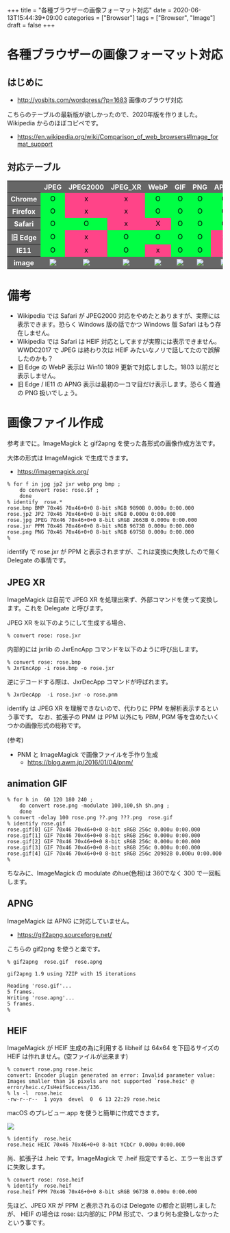 +++
title = "各種ブラウザーの画像フォーマット対応"
date = 2020-06-13T15:44:39+09:00
categories = ["Browser"]
tags = ["Browser", "Image"]
draft = false
+++

# 各種ブラウザーの画像フォーマット対応

## はじめに

- http://yosbits.com/wordpress/?p=1683 画像のブラウザ対応

こちらのテーブルの最新版が欲しかったので、2020年版を作りました。Wikipedia からのほぼコピペです。

- https://en.wikipedia.org/wiki/Comparison_of_web_browsers#Image_format_support

## 対応テーブル

<style>
table { }
tr { color: white; background-color:#666;  }
td { color: black; text-align: center;  padding 0.25rem 0.25rem !important; }
.OK { background-color:#0F4; }
.NG { background-color:#F48; }
</style>

<table>
<tr>
<th>  </th><th> JPEG</th><th> JPEG2000 </th><th> JPEG_XR </th><th> WebP </th><th> GIF </th><th> PNG </th><th> APNG </th> <th> BMP </th><th> HEIF </th>
</tr><tr>
<th> Chrome </th> <td class="OK">O</td> <td class="NG">x</td><td class="NG">x</td> <td class="OK">O</td> <td class="OK">O</td> <td class="OK">O</td> <td class="OK">O</td> <td class="OK">O</td> <td class="NG">x</td>
</tr><tr>
<th>Firefox </th> <td class="OK">O</td> <td class="NG">x</td><td class="NG">x</td> <td class="OK">O</td> <td class="OK">O</td> <td class="OK">O</td> <td class="OK">O</td> <td class="OK">O</td> <td class="NG">x</td>
</tr><tr>
<th> Safari </th> <td class="OK">O</td> <td class="OK">O</td><td class="NG">x</td> <td class="NG">X</td> <td class="OK">O</td> <td class="OK">O</td> <td class="OK">O</td> <td class="OK">O</td> <td class="NG">x</td>
</tr><tr>
<th>旧 Edge </th> <td class="OK">O</td> <td class="NG">x</td><td class="OK">O</td> <td class="OK">O</td> <td class="OK">O</td> <td class="OK">O</td> <td class="NG">x</td> <td class="OK">O</td> <td class="NG">x</td>
</tr><tr>
<th>IE11 </th> <td class="OK">O</td> <td class="NG">x</td><td class="OK">O</td> <td class="NG">x</td> <td class="OK">O</td> <td class="OK">O</td> <td class="NG">x</td>  <td class="OK">O</td> <td class="NG">x</td>
</tr><tr>
<th> image </th> <td><img src="../rose.jpg"></td> <td><img src="../rose.jp2"></td> <td><img src="../rose.jxr"></td> <td><img src="../rose.webp"></td> <td><img src="../rose.gif"></td> <td><img src="../rose.png"></td> <td><img src="../rose.apng"></td> <td><img src="../rose.bmp"></td> <td><img src="../rose.heic"></td>
</tr>
</table>

# 備考

- Wikipedia では Safari が JPEG2000 対応をやめたとありますが、実際には表示できます。恐らく Windows 版の話でかつ Windows 版 Safari はもう存在しません。
- Wikipedia では Safari は HEIF 対応としてますが実際には表示できません。WWDC2017 で JPEG は終わり次は HEIF みたいなノリで話してたので誤解したのかも？
- 旧 Edge  の WebP 表示は Win10 1809 更新で対応しました。1803 以前だと表示しません。
- 旧 Edge / IE11 の APNG 表示は最初の一コマ目だけ表示します。恐らく普通の PNG 扱いでしょう。

# 画像ファイル作成

参考までに。ImageMagick と gif2apng を使った各形式の画像作成方法です。


大体の形式は ImageMagick で生成できます。

- https://imagemagick.org/

```
% for f in jpg jp2 jxr webp png bmp ;
    do convert rose: rose.$f ;
    done
% identify  rose.*
rose.bmp BMP 70x46 70x46+0+0 8-bit sRGB 9890B 0.000u 0:00.000
rose.jp2 JP2 70x46 70x46+0+0 8-bit sRGB 0.000u 0:00.000
rose.jpg JPEG 70x46 70x46+0+0 8-bit sRGB 2663B 0.000u 0:00.000
rose.jxr PPM 70x46 70x46+0+0 8-bit sRGB 9673B 0.000u 0:00.000
rose.png PNG 70x46 70x46+0+0 8-bit sRGB 6975B 0.000u 0:00.000
%
```

identify で rose.jxr が PPM と表示されますが、これは変換に失敗したので無く Delegate の事情です。

## JPEG XR

ImageMagick は自前で JPEG XR を処理出来ず、外部コマンドを使って変換します。これを Delegate と呼びます。

JPEG XR を以下のようにして生成する場合、

```
% convert rose: rose.jxr
```

内部的には jxrlib の JxrEncApp コマンドを以下のように呼び出します。

```
% convert rose: rose.bmp
% JxrEncApp -i rose.bmp -o rose.jxr
```

逆にデコードする際は、JxrDecApp コマンドが呼ばれます。

```
% JxrDecApp  -i rose.jxr -o rose.pnm
```

identify は JPEG XR を理解できないので、代わりに PPM を解析表示するという事です。
なお、拡張子の PNM は PPM 以外にも PBM, PGM 等を含めたいくつかの画像形式の総称です。

(参考)

- PNM と ImageMagick で画像ファイルを手作り生成
  - https://blog.awm.jp/2016/01/04/pnm/ 

## animation GIF

```
% for h in  60 120 180 240 ;
    do convert rose.png -modulate 100,100,$h $h.png ;
    done
% convert -delay 100 rose.png ??.png ???.png  rose.gif
% identify rose.gif
rose.gif[0] GIF 70x46 70x46+0+0 8-bit sRGB 256c 0.000u 0:00.000
rose.gif[1] GIF 70x46 70x46+0+0 8-bit sRGB 256c 0.000u 0:00.000
rose.gif[2] GIF 70x46 70x46+0+0 8-bit sRGB 256c 0.000u 0:00.000
rose.gif[3] GIF 70x46 70x46+0+0 8-bit sRGB 256c 0.000u 0:00.000
rose.gif[4] GIF 70x46 70x46+0+0 8-bit sRGB 256c 20982B 0.000u 0:00.000
%
```

ちなみに、ImageMagick の modulate のhue(色相)は 360でなく 300 で一回転します。

##  APNG

ImageMagick は APNG に対応していません。

- https://gif2apng.sourceforge.net/

こちらの gif2png を使うと楽です。

```
% gif2apng  rose.gif  rose.apng

gif2apng 1.9 using 7ZIP with 15 iterations

Reading 'rose.gif'...
5 frames.
Writing 'rose.apng'...
5 frames.
% 
```

## HEIF

ImageMagick が HEIF 生成の為に利用する libheif は 64x64 を下回るサイズの HEIF は作れません。(空ファイルが出来ます)

```
% convert rose.png rose.heic
convert: Encoder plugin generated an error: Invalid parameter value: Images smaller than 16 pixels are not supported `rose.heic' @ error/heic.c/IsHeifSuccess/136.
% ls -l  rose.heic
-rw-r--r--  1 yoya  devel  0  6 13 22:29 rose.heic
```

macOS のプレビュー.app を使うと簡単に作成できます。

<img src="../rose-heic-making.png">

```
% identify  rose.heic
rose.heic HEIC 70x46 70x46+0+0 8-bit YCbCr 0.000u 0:00.000
```

尚、拡張子は .heic です。ImageMagick で .heif 指定ですると、エラーを出さずに失敗します。

```
% convert rose: rose.heif
% identify  rose.heif
rose.heif PPM 70x46 70x46+0+0 8-bit sRGB 9673B 0.000u 0:00.000
```

先ほど、JPEG XR が PPM と表示されるのは Delegate の都合と説明しましたが、
HEIF の場合は rose: は内部的に PPM 形式で、つまり何も変換しなかったという事です。

